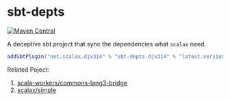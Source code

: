 # sbt-depts

[![Maven Central](https://img.shields.io/maven-central/v/net.scalax.djx314/sbt-depts-djx314-plugins_2.12.svg?label=Maven%20Central)](https://search.maven.org/search?q=g:%22net.scalax.djx314%22%20AND%20a:%22sbt-depts-djx314%22)

A deceptive sbt project that sync the dependencies what `scalax` need.
```sbt
addSbtPlugin("net.scalax.djx314" % "sbt-depts-djx314" % "latest.version")
```
Related Poject:
1. [scala-workers/commons-lang3-bridge](https://github.com/scala-workers/commons-lang3-bridge)
1. [scalax/simple](https://github.com/scalax/simple)
